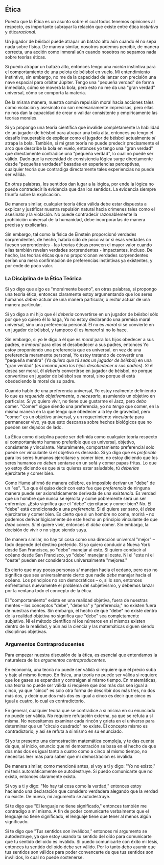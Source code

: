 ## Ética

Puesto que la Ética es un asunto sobre el cual todos tenemos opiniones al respecto, es importante subrayar la relación que existe entre ética *instintiva* y ética*racional*.

Un jugador de béisbol puede atrapar un batazo alto aún cuando él no sepa nada sobre física. De manera similar, nosotros podemos percibir, de manera correcta, una acción como inmoral aún cuando nosotros no sepamos nada sobre teorías éticas.

Si puedo atrapar un batazo alto, entonces tengo una *noción* instintiva para el comportamiento de una pelota de béisbol en vuelo. Mi entendimiento instintivo, sin embargo, no me da la capacidad de lanzar con precisión una nave espacial para orbitar Júpiter. Tengo una "pequeña verdad" de forma inmediata, cómo se moverá la bola, pero esto no me da una "gran verdad" universal, cómo se comporta la materia.

De la misma manera, nuestra común repulsión moral hacia acciones tales como violación y asesinato no son necesariamente imprecisas, pero ellas no nos dan la capacidad de crear o validar consistente y empíricamente las teorías morales.

Si yo propongo una teoría científica que invalide completamente la habilidad de un jugador de béisbol para atrapar una bola alta, entonces yo tengo el desafío insuperable de explicar como el jugador de béisbol actualmente *sí* atrapa la bola. También, si mi gran teoría no puede predecir precisamente el arco que describe la bola en vuelo, entonces yo tengo una "gran verdad" que directamente contradice una "pequeña verdad", lo cual no puede ser válido. Dado que la necesidad de consistencia lógica surge directamente desde "pequeñas verdades" basadas en experiencias perceptivas, cualquier teoría que contradiga directamente tales experiencias no puede ser válida.

En otras palabras, los sentidos dan lugar a la lógica, por ende la lógica no puede contradecir la evidencia que dan los sentidos. La evidencia siempre triunfa sobre la explicación.

De manera similar, cualquier teoría ética válida debe estar dispuesta a explicar y justificar nuestra repulsión natural hacia crímenes tales como el asesinato y la violación. No puede contradecir razonablemente la prohibición universal de la humanidad, debe incorporarlas de manera precisa y explicarlas.

Sin embargo, tal como la física de Einstein proporcionó verdades sorprendentes, de hecho, habría sido de poco valor si esas verdades *no* fuesen sorprendentes - las teorías éticas proveen el mayor valor cuando ellas también revelan verdades sorprendentes - impactantes, incluso. De hecho, las teorías éticas que no proporcionan verdades sorprendentes serían una mera confirmación de preferencias instintivas ya existentes, y por ende de poco valor.

### La Disciplina de la Ética Teórica

Si yo digo que algo es "moralmente bueno", en otras palabras, si propongo una teoría ética, entonces claramente estoy argumentando que los seres humanos *deben* actuar de una manera particular, o *evitar* actuar de una manera particular.

Si yo digo a mi hijo que él *debería* convertirse en un jugador de béisbol sólo por que yo quiero él lo haga, Yo no estoy declarando una premisa moral universal, sino una preferencia personal. Él no es *moral* si se convierte en un jugador de béisbol, y tampoco él es *inmoral* si no lo hace.

Sin embargo, si yo le digo a él que es *moral* para los hijos obedecer a sus padres, e *inmoral* para ellos el desobedecer a sus padres, entonces Yo estoy proponiendo una preferencia que es universal, en vez de una preferencia meramente personal, Yo estoy tratando de convertir una "pequeña mentira" (*Yo quiero que tú seas un jugador de béisbol*) en una "gran verdad" (*es inmoral para los hijos desobedecer a sus padres*). *Si* él desea ser moral, él *debería* convertirse en jugador de béisbol, no porque convertirse en jugador de béisbol sea moral, sino porque él está obedeciendo la moral de su padre.

Cuando hablo de una preferencia universal, Yo estoy realmente definiendo lo que es *requerido objetivamente*, o *necesario*, asumiendo un objetivo en particular. *Si* yo quiero vivir, no tiene que gustarme el Jazz, pero *debo* comer. "Comer" sigue siendo una preferencia, yo no *tengo* que comer, en la misma manera en la que tengo que obedecer a la ley de gravedad, pero "comer" es un objetivo universal, y un requerimiento *vinculante* para permanecer vivo, ya que esto descansa sobre hechos biológicos que no pueden ser dejados de lado.

La Ética como disciplina puede ser definida como cualquier teoría respecto al comportamiento humano preferible que es universal, objetivo, consistente y vinculante. Naturalmente, comportamiento preferencial solo puede ser vinculante si el objetivo es deseado. Si yo digo que es *preferible* para los seres humanos ejercitarse y comer bien, no estoy diciendo que los seres humanos *no deben* sentarse en un sofá y comer papas fritas. Lo que yo estoy diciendo es que *si* tu quieres estar saludable, tú *deberías* ejercitarte y comer bien.

Como Hume afirmó de manera célebre, es imposible derivar un "debe" de un "es". "Lo que él quiso decir con esto fue que *preferencia* de ninguna manera puede ser axiomáticamente derivada de una *existencia*. Es verdad que un hombre que nunca se ejercita y come pobremente será un ser enfermizo. ¿Esto significa que el "debe" ejercitarse y comer bien? No. El "debe" está condicionado a una *preferencia*. Si él quiere ser sano, él *debe* ejercitarse y comer bien. Es cierto que si un hombre no come, morirá – no podemos derivar lógicamente de este hecho un principio vinculante de que *debe* comer. *Si* él quiere vivir, entonces él *debe* comer. Sin embargo, la decisión de vivir o no sigue siendo suya.

De manera similar, no hay tal cosa como una dirección universal "mejor" – todo depende del destino preferido. Si yo quiero conducir a Nueva York desde San Francisco, yo "debo" manejar al este. Si quiero conducir al océano desde San Francisco, yo "debo" manejar al oeste. Ni el "este ni el "oeste" pueden ser considerados universalmente "mejores."

Es cierto que muy pocas personas *sí* manejan hacia el océano, pero eso no significa que sea universalmente cierto que nadie *debe* manejar hacia el océano. Los principios no son democráticos – o, si lo son, entonces enfrentamos nuevamente el problema del subjetivismo, y debemos lanzar por la ventana todo el concepto de la ética.

El "comportamiento" existe en una realidad objetiva, fuera de nuestras mentes – los conceptos "debe", "debería" y "preferencia," no existen fuera de nuestras mentes. Sin embargo, el hecho de que "debe" no existe dentro de la realidad objetiva no significa que "debe" sea completamente subjetivo. Ni el método científico ni los números en sí mismos existen dentro de la realidad, y aún así la ciencia y las matemáticas siguen siendo disciplinas objetivas.

### Argumentos Contraproducentes

Para empezar nuestra discusión de la ética, es esencial que entendamos la naturaleza de los *argumentos contraproducentes*.

En economía, una teoría no puede ser válida si requiere que el precio suba y baje al mismo tiempo. En física, una teoría no puede ser válida si requiere que los gases se expandan y contraigan al mismo tiempo. En matemáticas, una teoría no puede ser válida si requiere que dos más dos sea igual a cinco, ya que "cinco" es solo otra forma de describir dos más tres, no dos más dos, y decir que dos más dos es igual a cinco es decir que cinco es igual a cuatro, lo cual es contradictorio.

En general, cualquier teoría que se contradice a sí misma en su enunciado no puede ser válida. No requiere refutación externa, ya que se refuta a sí misma. No necesitamos examinar cada rincón y grieta en el universo para determinar que un "círculo cuadrado" no existe. El concepto mismo es contradictorio, y así se refuta a sí mismo en su enunciado.

Si yo te presento una demostración matemática compleja, y te das cuenta de que, al inicio, enuncio que mi demostración se basa en el hecho de que dos más dos es igual tanto a cuatro como a cinco al mismo tiempo, no necesitas leer más para saber que mi demostración es inválida.

De manera similar, como mencioné antes, si voy a ti y digo: "Yo no existo," mi tesis automáticamente se autodestruye. Si puedo comunicarte que no existo, entonces claramente existo.

Si voy a ti y digo: "No hay tal cosa como la verdad," entonces estoy haciendo una declaración que considero verdadera alegando que la verdad no existe. De nuevo, mi argumento se autodestruye.

Si te digo que "El lenguaje no tiene significado," entonces también me contradigo a mí mismo. A fin de poder comunicarte verbalmente que el lenguaje no tiene significado, el lenguaje tiene que tener al menos algún significado.

Si te digo que "Tus sentidos son inválidos," entonces mi argumento se autodestruye, ya que estoy usando tu sentido del oído para comunicarte que tu sentido del oído es inválido. Si puedo comunicarte con éxito mi tesis, entonces tu sentido del oído debe ser válido. Por lo tanto debo asumir que tus sentidos son válidos para poder convencerte de que tus sentidos son inválidos, lo cual no puede sostenerse.